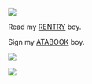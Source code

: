   <p align="justify"> <img src="https://i.postimg.cc/667dYBs8/1be214b07ea825783f5a9929a83dc8412bdf6f06.webp"> </p>
  
<p align="justify"> Read my <a href="https://rentry.org/exentaser">RENTRY</a> boy. </p>
<p align="justify">     Sign my <a href="https://atabook.](https://aoiveae.atabook.org">ATABOOK</a> boy. </p>

  <p align="justify"> <img src="https://i.postimg.cc/667dYBs8/1be214b07ea825783f5a9929a83dc8412bdf6f06.webp"> </p>

<p align="justify"> <img src="https://i.postimg.cc/WbZZgxSL/wlc.png">   </p>
